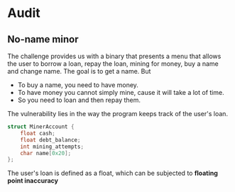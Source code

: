 # Audit

## No-name minor

The challenge provides us with a binary that presents a menu that allows the user to borrow a loan, repay the loan, mining for money, buy a name and change name. The goal is to get a name. But 

- To buy a name, you need to have money.
- To have money you cannot simply mine, cause it will take a lot of time.
- So you need to loan and then repay them.

The vulnerability lies in the way the program keeps track of the user's loan.

```c
struct MinerAccount {
	float cash;
	float debt_balance;
	int mining_attempts;
	char name[0x20];
};
```

The user's loan is defined as a float, which can be subjected to **floating point inaccuracy**
